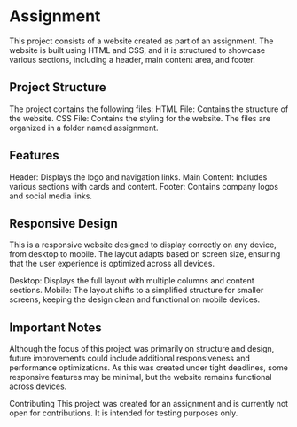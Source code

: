 
# Assignment

This project consists of a website created as part of an assignment. The website is built using HTML and CSS, and it is structured to showcase various sections, including a header, main content area, and footer.

## Project Structure

The project contains the following files:
HTML File: Contains the structure of the website.
CSS File: Contains the styling for the website.
The files are organized in a folder named assignment.

## Features

Header: Displays the logo and navigation links.
Main Content: Includes various sections with cards and content.
Footer: Contains company logos and social media links.

## Responsive Design

This is a responsive website designed to display correctly on any device, from desktop to mobile. The layout adapts based on screen size, ensuring that the user experience is optimized across all devices.

Desktop: Displays the full layout with multiple columns and content sections.
Mobile: The layout shifts to a simplified structure for smaller screens, keeping the design clean and functional on mobile devices.

## Important Notes

Although the focus of this project was primarily on structure and design, future improvements could include additional responsiveness and performance optimizations. As this was created under tight deadlines, some responsive features may be minimal, but the website remains functional across devices.

Contributing
This project was created for an assignment and is currently not open for contributions. It is intended for testing purposes only.

